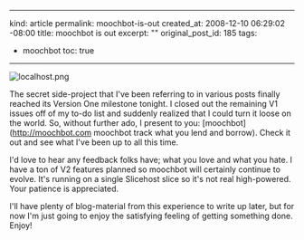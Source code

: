 ----- 
kind: article
permalink: moochbot-is-out
created_at: 2008-12-10 06:29:02 -08:00
title: moochbot is out
excerpt: ""
original_post_id: 185
tags: 
- moochbot
toc: true
-----
![localhost.png](http://moochbot.com/images/logo.png)

The secret side-project that I've been referring to in various posts finally reached its Version One milestone tonight. I closed out the remaining V1 issues off of my to-do list and suddenly realized that I could turn it loose on the world. So, without further ado, I present to you: [moochbot](http://moochbot.com moochbot  track what you lend and borrow). Check it out and see what I've been up to all this time.

I'd love to hear any feedback folks have; what you love and what you hate. I have a ton of V2 features planned so moochbot will certainly continue to evolve. It's running on a single Slicehost slice so it's not real high-powered. Your patience is appreciated.

I'll have plenty of blog-material from this experience to write up later, but for now I'm just going to enjoy the satisfying feeling of getting something done. Enjoy!


